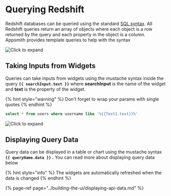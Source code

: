 # Querying Redshift

Redshift databases can be queried using the standard [SQL syntax](https://docs.aws.amazon.com/redshift/latest/dg/cm_chap_SQLCommandRef.html). All Redshift queries return an array of objects where each object is a row returned by the query and each property in the object is a column. Appsmith provides template queries to help with the syntax

![Click to expand](../../.gitbook/assets/redshift_select_query.gif)

## Taking Inputs from Widgets

Queries can take inputs from widgets using the mustache syntax inside the query **`{{ searchInput.text }}`** where **searchInput** is the name of the widget and **text** is the property of the widget.

{% hint style="warning" %}
Don't forget to wrap your params with single quotes
{% endhint %}

```sql
select * from users where username like '%{{Text1.text}}%'
```

![Click to expand](../../.gitbook/assets/redshift_query_widget_input.gif)

## Displaying Query Data

Query data can be displayed in a table or chart using the mustache syntax **`{{ queryName.data }}` .** You can read more about displaying query data below

{% hint style="info" %}
The widgets are automatically refreshed when the data is changed
{% endhint %}

{% page-ref page="../building-the-ui/displaying-api-data.md" %}

